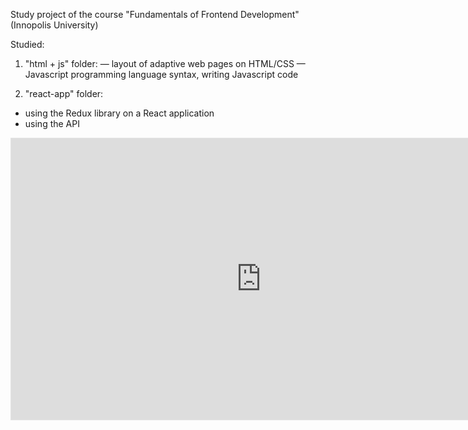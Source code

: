 Study project of the course "Fundamentals of Frontend Development" (Innopolis University)

Studied:
1. "html + js" folder:
— layout of adaptive web pages on HTML/CSS
— Javascript programming language syntax, writing Javascript code

2. "react-app" folder:
- using the Redux library on a React application
- using the API

<iframe style="border: 1px solid rgba(0, 0, 0, 0.1);" width="800" height="450" src="https://www.figma.com/embed?embed_host=share&url=https%3A%2F%2Fwww.figma.com%2Ffile%2Fi0CeRuZLkC1OdI80EDhCRj%2FMyMarket%3Ftype%3Ddesign%26node-id%3D21202%253A586%26t%3Dg0dRuLzmMB4yPRLc-1" allowfullscreen></iframe>
